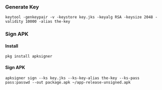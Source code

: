 ### Generate Key
```
keytool -genkeypair -v -keystore key.jks -keyalg RSA -keysize 2048 -validity 10000 -alias the-key
```
### Sign APK
#### Install
```
pkg install apksigner
```
#### Sign APK
```
apksigner sign --ks key.jks --ks-key-alias the-key --ks-pass pass:passwd --out package.apk ~/app-release-unsigned.apk
```